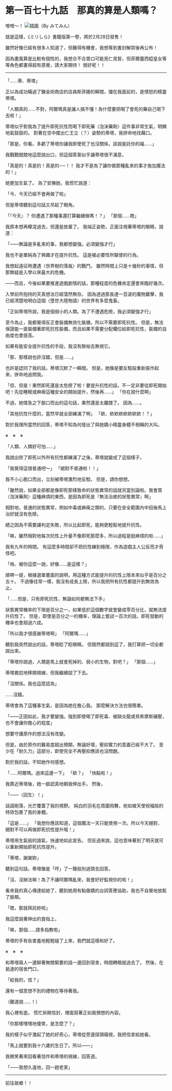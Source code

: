 # 第一百七十九話　那真的算是人類嗎？

噔噔～！
![插圖（By みてみん）](https://20879.mitemin.net/userpageimage/viewimagebig/icode/i814817/)

就是這樣，《ミリしら》書籍版第一卷，將於2月28日發售！

雖然好像已經有很多人知道了，但難得有機會，我想等到書封解禁後再公布！

因為畫風算是比較有個性的，我想合不合胃口可能見仁見智，但菲爾蕾西婭皇女等等角色都畫得超有感覺，請大家期待！
很好呢！！

---

「……蒂、蒂塔」

正以為成功瞞過了鍊金術商店的店員斯菲娜的瞬間，擋在我面前的，是憤怒的精靈蒂塔。

「人類真的……不對，阿爾瑪真是讓人搞不懂！為什麼要把喝了會死的藥自己喝下去啦！」

蒂塔似乎對我為了提升即死抗性而喝下即死藥〈泡沫藥劑〉這件事非常生氣，明顯地氣鼓鼓的。
對著在空中擺出仁王立（？）姿勢的蒂塔，我拼命地找藉口。

「那是，你看。多虧了蒂塔你讓我即使死了也沒關係，該說是託你的福……」

我戰戰兢兢地這麼說出口，但這個答案似乎讓蒂塔很不滿意，

「真是的！真是的！真是的──！！ 我才不是為了讓你做那種亂來的事才施加魔法的！」

她更加生氣了。
為了安撫她，我慌忙說道：

「今、今天已經不會再做了啦」

但是蒂塔聽到這句話又吊起了眼角。

「『今天』？ 你遭遇了那種事還打算繼續做嗎！？」
「那個……嗯」

我原本想再矇混過去，但還是放棄了。
我端正姿勢，正面注視著蒂塔的眼睛，說道：

「――無論是多亂來的事，我都想變強。必須變強才行」

我也不是單純為了興趣才在提升抗性。
這是被必要性所驅使的行為。

我想起遠征時遭遇〈世界樹的落胤〉的戰鬥。
雖然時間上只是十幾秒的事情，但那無疑是入學以來最大的危機。

――而且，今後如果要推進遊戲劇情的話，那種程度的危機肯定還會來臨好幾次。

入學前所抱持的天真想法已經蕩然無存。
因為透過那長達一百波的魔物襲擊，我已經清楚地明白這個〈墮世大陸物語〉的世界有多麼鬼畜。

「正如蒂塔所說，我是個弱小的人類。為了不遭遇危險，我必須變強才行」

至今為止，我都覺得反正會裝備無效化裝備，所以不需要即死抗性。
但是，無法保證能一直裝備著即死抗性裝備，而且如果不需要分配欄位給即死抗性，裝備的自由度也會提高。

如果有能安全提升抗性的手段，我沒有餘裕去無視它。

「那、那樣說也許沒錯，但是……」

也許是認同了我的話，蒂塔沉默了一瞬間。
但是，她像是要反駁般重新振作起來，拼命地追問我。

「但、但是！果然即死還是太危險了啦！要提升抗性的話，不一定非要從即死開始吧！先從睡眠或麻痺這種安全的開始提升，然後再……」
「你在說什麼啊」

不過，她情急之下脫口而出的這句話，果然還是太離譜了。
因為……。

「其他抗性什麼的，當然早就全部練滿了啊」
「欸、欸欸欸欸欸欸欸！？」

對於我理所當然的回答，蒂塔不知為何發出了與她嬌小精靈身體不相稱的大叫。

※　※　※

「人類、人類好可怕……」

我說出除了即死以外所有抗性都練滿了之後，蒂塔就變成了這個樣子。

「我覺得這很普通吧～」
「絕對不普通啦！！」

我不小心脫口而出，立刻被蒂塔激烈地反駁。
但是，請你想想。

「雖然說，如果全部都是像即死那樣致命的狀態異常的話就另當別論啦。我會買〈泡沫藥劑〉這種麻煩的東西，是因為即死是『無法治癒的狀態異常』啊」

相對地，普通的狀態異常，例如中毒或麻痺之類的，只要在安全範圍內中招後馬上治好就沒有危險。

總之因為不需要讓判定失敗，所以比起即死，能夠更輕鬆地提升抗性。

「嘛，雖然相對地每次抗性上升量不像即死那麼多，所以過程是挺麻煩的啦……」

我有九年的時間。
有這麼多時間卻不把抗性練到極限，作為遊戲主人公反而才奇怪吧。

「嗚、被你這麼一說，好像……是這樣？」

順帶一提，根據選單畫面的說明，用這種方式能提升的抗性上限本來似乎是百分之五十。
不過像往常一樣，我沒有成長上限，所以我把所有抗性都提升到無效為止。

「……但是，只有即死抗性，無論如何都無法下手」

狀態異常機率的下限是百分之一，如果低於這個數字就會變成零百分比，就無法提升抗性了。
但是，即使是百分之一的機率，理論上嘗試一百次的話，即死發動的機率也會超過六成。

「所以我才很感謝蒂塔啊」
「阿爾瑪……」

聽到我突然說出的話，蒂塔眨了眨眼睛。
但既然都說到這了，我打算把一切全都說出來。

「蒂塔你說過，人類是馬上就會死掉的、弱小的生物，對吧？」
「那個……」

蒂塔尷尬地移開視線，但我繼續說了下去。

「沒關係。我也這麼認為」

……沒錯。

蒂塔會為了這種事生氣，是因為她在擔心我。
那麼解決方法也很簡單。

「――正因如此，我才要變強。強到即使喝了即死毒、被獄炎龍或貝希摩斯碾壓，也不會讓你擔心的程度」

想要守護原作的想法沒有改變。

但是，由於原作的難易度超出預期，無論好壞，壓抑實力的意義已經不大了。
至少在「耐久力」這部分，即使完全不再壓抑應該也沒問題。

對於我的話，不知她作何感想。

「……阿爾瑪。過來這邊一下」
「欸？」
「快點啦！」

我靠近蒂塔後，她一臉認真地朝我伸出手。
然後，

「――〈回生〉！」

話語剛落，光芒覆蓋了我的視野。
純白的羽毛在周圍飛舞，宛如被天使祝福般的特效包裹了我的身體。

「這是……」
「我想你應該知道，這個魔法一天只能使用一次。所以今天絕對、絕對不可以再做即死抗性提升哦！」

蒂塔用生氣般的語氣，快速地如此宣告。
但反過來說，這也意味著到了明天就可以重新開始即死抗性提升。

「蒂塔，謝謝妳」

聽到這句話，蒂塔像是「哼」了一聲般別過頭去回答。

「沒、沒辦法嘛！為了不讓阿爾瑪亂來，我會好好監視你的啦！」

看來我的真心傳達給她了，聽到她用有點傲嬌的台詞答應協助，我也不自覺地放鬆了臉頰。

「嗯，那就拜託妳啦」

我這麼說著伸出的食指上，

「嘛，那個……請多指教啦」

蒂塔的手有些害羞地輕輕碰了上來，我們就這樣和好了。

※　※　※

和蒂塔兩人一邊聊著無關緊要的話一邊回到宿舍，時間轉眼就過去了。
然後，在抵達的宿舍門口，

「給我的，信？」

還有一個意想不到的禮物在等待著我。

（難道說……！）

我心裡有底。
慌忙拆開信封，裡面寫著正如我預想的內容。

「你那樣嘿嘿地傻笑，是怎麼了？」

我的樣子似乎激起了她的好奇心，蒂塔從旁邊探頭窺視，我把信拿給她看。

「馬上就要到我十六歲的生日了。所以――」

我微笑著來回看著信件和蒂塔的視線，回答道。

「――我想久違地，回一趟老家」

---

前往故鄉！！